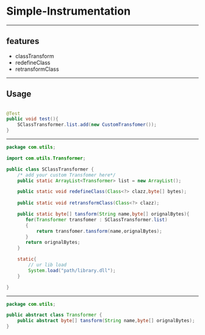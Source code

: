 # Simple-Instrumentation

---
## features
- classTransform
- redefineClass
- retransformClass

---
## Usage
```java

@Test
public void test(){
    SClassTransformer.list.add(new CustomTransfomer());
}

```
---
```java
package com.utils;

import com.utils.Transformer;

public class SClassTransformer {
    /* add your custom Transfomer here*/
    public static ArrayList<Transformer> list = new ArrayList();

    public static void redefineClass(Class<?> clazz,byte[] bytes);
    
    public static void retransformClass(Class<?> clazz); 

    public static byte[] tansform(String name,byte[] orignalBytes){
       for(Transformer transfomer : SClassTransformer.list)
       {
           return transfomer.tansform(name,orignalBytes);
       } 
       return orignalBytes;
    }

    static{
        // ur lib load
        System.load("path/library.dll");
    }

}
```

---

```java
package com.utils;

public abstract class Transformer {
    public abstract byte[] tansform(String name,byte[] orignalBytes);
}
```
